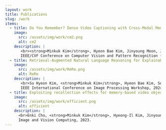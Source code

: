 ```yaml
---
layout: work
title: Publications
slug: /work
items:
  - title: Do You Remember? Dense Video Captioning with Cross-Modal Memory Retrieval
    image:
      src: /assets/img/work/cm2.png
      alt: cm2
    description: |  
       <br><strong>Minkuk Kim</strong>, Hyeon Bae Kim, Jinyoung Moon, Jinwoo Choi, Seong Tae Kim.  
       IEEE/CVF Conference on Computer Vision and Pattern Recognition (<strong>CVPR</strong>), 2024.
  - title: Retrieval-Augmented Natural Language Reasoning for Explainable Visual Question Answering
    image:
      src: /assets/img/work/ReRe.png
      alt: ReRe
    description: |  
       <br>Su Hyeon Kim, <strong>Minkuk Kim</strong>, Hyeon Bae Kim, Seong Tae Kim.  
       IEEE International Conference on Image Processing Workshop, 2024.
  - title: Exploiting recollection effects for memory-based video object segmentation   
    image:
      src: /assets/img/work/efficient.png
      alt: efficient
    description: |  
      <br>Enki Cho, <strong>Minkuk Kim</strong>, Hyeong-Il Kim, Jinyoung Moon, Seong Tae Kim.  
      Image and Vision Computing, 2023.
---
```

<br />
<br />
